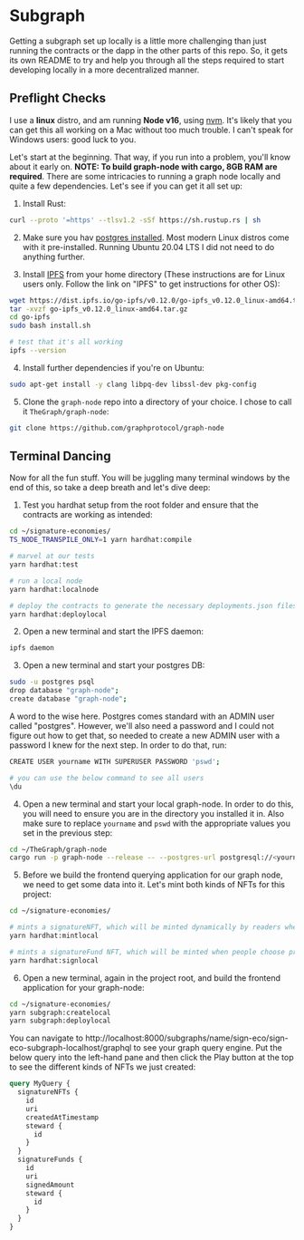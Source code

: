 # Subgraph

Getting a subgraph set up locally is a little more challenging than just running the contracts or the dapp in the other parts of this repo. So, it gets its own README to try and help you through all the steps required to start developing locally in a more decentralized manner.

## Preflight Checks

I use a **linux** distro, and am running **Node v16**, using [nvm](https://github.com/nvm-sh/nvm). It's likely that you can get this all working on a Mac without too much trouble. I can't speak for Windows users: good luck to you.

Let's start at the beginning. That way, if you run into a problem, you'll know about it early on. **NOTE: To build graph-node with cargo, 8GB RAM are required**. There are some intricacies to running a graph node locally and quite a few dependencies. Let's see if you can get it all set up:

1. Install Rust:

```bash
curl --proto '=https' --tlsv1.2 -sSf https://sh.rustup.rs | sh
```

2. Make sure you hav [postgres installed](https://www.postgresql.org/download/). Most modern Linux distros come with it pre-installed. Running Ubuntu 20.04 LTS I did not need to do anything further.

3. Install [IPFS](https://docs.ipfs.io/install/command-line/#official-distributions) from your home directory (These instructions are for Linux users only. Follow the link on "IPFS" to get instructions for other OS):

```bash
wget https://dist.ipfs.io/go-ipfs/v0.12.0/go-ipfs_v0.12.0_linux-amd64.tar.gz
tar -xvzf go-ipfs_v0.12.0_linux-amd64.tar.gz
cd go-ipfs
sudo bash install.sh

# test that it's all working
ipfs --version

```

4. Install further dependencies if you're on Ubuntu:

```bash
sudo apt-get install -y clang libpq-dev libssl-dev pkg-config
```

5. Clone the `graph-node` repo into a directory of your choice. I chose to call it `TheGraph/graph-node`:

```bash
git clone https://github.com/graphprotocol/graph-node
```

## Terminal Dancing

Now for all the fun stuff. You will be juggling many terminal windows by the end of this, so take a deep breath and let's dive deep:

1. Test you hardhat setup from the root folder and ensure that the contracts are working as intended:

```bash
cd ~/signature-economies/
TS_NODE_TRANSPILE_ONLY=1 yarn hardhat:compile

# marvel at our tests
yarn hardhat:test

# run a local node 
yarn hardhat:localnode

# deploy the contracts to generate the necessary deployments.json files
yarn hardhat:deploylocal
```

2. Open a new terminal and start the IPFS daemon:

```bash
ipfs daemon
```

3. Open a new terminal and start your postgres DB:

```bash
sudo -u postgres psql
drop database "graph-node";
create database "graph-node";
```

A word to the wise here. Postgres comes standard with an ADMIN user called "postgres". However, we'll also need a password and I could not figure out how to get that, so needed to create a new ADMIN user with a password I knew for the next step. In order to do that, run:

```bash
CREATE USER yourname WITH SUPERUSER PASSWORD 'pswd';

# you can use the below command to see all users
\du
```

4. Open a new terminal and start your local graph-node. In order to do this, you will need to ensure you are in the directory you installed it in. Also make sure to replace `yourname` and `pswd` with the appropriate values you set in the previous step:

```bash
cd ~/TheGraph/graph-node
cargo run -p graph-node --release -- --postgres-url postgresql://<yourname>:<pswd>@localhost:5432/graph-node --ethereum-rpc localhost:http://127.0.0.1:8545 --ipfs 127.0.0.1:5001
```

5. Before we build the frontend querying application for our graph node, we need to get some data into it. Let's mint both kinds of NFTs for this project:

```bash
cd ~/signature-economies/

# mints a signatureNFT, which will be minted dynamically by readers when they select text
yarn hardhat:mintlocal

# mints a signatureFund NFT, which will be minted when people choose preselected NFTs and specific donation amounts
yarn hardhat:signlocal
```

6. Open a new terminal, again in the project root, and build the frontend application for your graph-node:

```bash
cd ~/signature-economies/
yarn subgraph:createlocal
yarn subgraph:deploylocal
```

You can navigate to http://localhost:8000/subgraphs/name/sign-eco/sign-eco-subgraph-localhost/graphql to see your graph query engine. Put the below query into the left-hand pane and then click the Play button at the top to see the different kinds of NFTs we just created:

```graphql
query MyQuery {
  signatureNFTs {
    id
    uri
    createdAtTimestamp
    steward {
      id
    }
  }
  signatureFunds {
    id
    uri
    signedAmount
    steward {
      id
    }
  }
}
```

